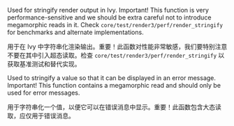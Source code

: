 Used for stringify render output in Ivy.
Important! This function is very performance-sensitive and we should
be extra careful not to introduce megamorphic reads in it.
Check `core/test/render3/perf/render_stringify` for benchmarks and alternate implementations.

用于在 Ivy
中字符串化渲染输出。重要！此函数对性能非常敏感，我们要特别注意不要在其中引入超态读取。检查
`core/test/render3/perf/render_stringify` 以获取基准测试和替代实现。

Used to stringify a value so that it can be displayed in an error message.
Important! This function contains a megamorphic read and should only be
used for error messages.

用于字符串化一个值，以便它可以在错误消息中显示。重要！此函数包含大态读取，应仅用于错误消息。